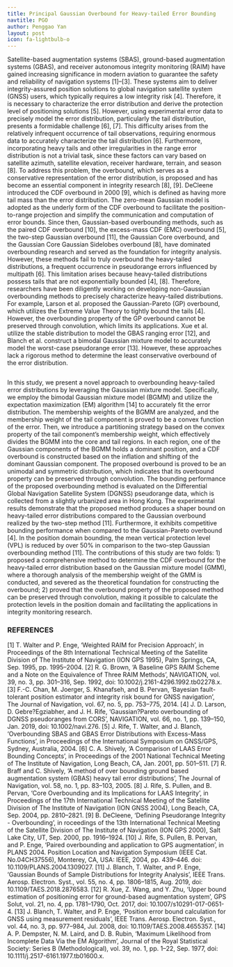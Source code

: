 ```yaml
---
title: Principal Gaussian Overbound for Heavy-tailed Error Bounding
navtitle: PGO
author: Penggao Yan
layout: post
icon: fa-lightbulb-o
---
```

Satellite-based augmentation systems (SBAS), ground-based augmentation systems (GBAS), and receiver autonomous integrity monitoring (RAIM) have gained increasing significance in modern aviation to guarantee the safety and reliability of navigation systems [1]–[3]. These systems aim to deliver integrity-assured position solutions to global navigation satellite system (GNSS) users, which typically requires a low integrity risk [4]. Therefore, it is necessary to characterize the error distribution and derive the protection level of positioning solutions [5]. However, using experimental error data to precisely model the error distribution, particularly the tail distribution, presents a formidable challenge [6], [7]. This difficulty arises from the relatively infrequent occurrence of tail observations, requiring enormous data to accurately characterize the tail distribution [6]. Furthermore, incorporating heavy tails and other irregularities in the range error distribution is not a trivial task, since these factors can vary based on satellite azimuth, satellite elevation, receiver hardware, terrain, and season [8]. To address this problem, the overbound, which serves as a conservative representation of the error distribution, is proposed and has become an essential component in integrity research [8], [9].
DeCleene introduced the CDF overbound in 2000 [9], which is defined as having more tail mass than the error distribution. The zero-mean Gaussian model is adopted as the underly form of the CDF overbound to facilitate the position-to-range projection and simplify the communication and computation of error bounds. Since then, Gaussian-based overbounding methods, such as the paired CDF overbound [10], the excess-mass CDF (EMC) overbound [5], the two-step Gaussian overbound [11], the Gaussian Core overbound, and the Gaussian Core Gaussian Sidelobes overbound [8], have dominated overbounding research and served as the foundation for integrity analysis. However, these methods fail to truly overbound the heavy-tailed distributions, a frequent occurrence in pseudorange errors influenced by multipath [6]. This limitation arises because heavy-tailed distributions possess tails that are not exponentially bounded [4], [8]. Therefore, researchers have been diligently working on developing non-Gaussian overbounding methods to precisely characterize heavy-tailed distributions. For example, Larson et al. proposed the Gaussian-Pareto (GP) overbound, which utilizes the Extreme Value Theory to tightly bound the tails [4]. However, the overbounding property of the GP overbound cannot be preserved through convolution, which limits its applications. Xue et al. utilize the stable distribution to model the GBAS ranging error [12], and Blanch et al. construct a bimodal Gaussian mixture model to accurately model the worst-case pseudorange error [13]. However, these approaches lack a rigorous method to determine the least conservative overbound of the error distribution.

<span class="image fit"><img src="{{ 'assets/images/PGO-cover.jpg' | relative_url }}" alt="" /></span>

In this study, we present a novel approach to overbounding heavy-tailed error distributions by leveraging the Gaussian mixture model. Specifically, we employ the bimodal Gaussian mixture model (BGMM) and utilize the expectation maximization (EM) algorithm [14] to accurately fit the error distribution. The membership weights of the BGMM are analyzed, and the membership weight of the tail component is proved to be a convex function of the error. Then, we introduce a partitioning strategy based on the convex property of the tail component’s membership weight, which effectively divides the BGMM into the core and tail regions. In each region, one of the Gaussian components of the BGMM holds a dominant position, and a CDF overbound is constructed based on the inflation and shifting of the dominant Gaussian component. The proposed overbound is proved to be an unimodal and symmetric distribution, which indicates that its overbound property can be preserved through convolution.
The bounding performance of the proposed overbounding method is evaluated on the Differential Global Navigation Satellite System (DGNSS) pseudorange data, which is collected from a slightly urbanized area in Hong Kong. The experimental results demonstrate that the proposed method produces a shaper bound on heavy-tailed error distributions compared to the Gaussian overbound realized by the two-step method [11]. Furthermore, it exhibits competitive bounding performance when compared to the Gaussian-Pareto overbound [4]. In the position domain bounding, the mean vertical protection level (VPL) is reduced by over 50% in comparison to the two-step Gaussian overbounding method [11]. The contributions of this study are two folds: 1) proposed a comprehensive method to determine the CDF overbound for the heavy-tailed error distribution based on the Gaussian mixture model (GMM), where a thorough analysis of the membership weight of the GMM is conducted, and severed as the theoretical foundation for constructing the overbound; 2) proved that the overbound property of the proposed method can be preserved through convolution, making it possible to calculate the protection levels in the position domain and facilitating the applications in integrity monitoring research.
### REFERENCES
[1] T. Walter and P. Enge, ‘Weighted RAIM for Precision Approach’, in Proceedings of the 8th International Technical Meeting of the Satellite Division of The Institute of Navigation (ION GPS 1995), Palm Springs, CA, Sep. 1995, pp. 1995–2004.
[2] R. G. Brown, ‘A Baseline GPS RAIM Scheme and a Note on the Equivalence of Three RAIM Methods’, NAVIGATION, vol. 39, no. 3, pp. 301–316, Sep. 1992, doi: 10.1002/j.2161-4296.1992.tb02278.x.
[3] F.-C. Chan, M. Joerger, S. Khanafseh, and B. Pervan, ‘Bayesian fault-tolerant position estimator and integrity risk bound for GNSS navigation’, The Journal of Navigation, vol. 67, no. 5, pp. 753–775, 2014.
[4] J. D. Larson, D. Gebre?Egziabher, and J. H. Rife, ‘Gaussian?Pareto overbounding of DGNSS pseudoranges from CORS’, NAVIGATION, vol. 66, no. 1, pp. 139–150, Jan. 2019, doi: 10.1002/navi.276.
[5] J. Rife, T. Walter, and J. Blanch, ‘Overbounding SBAS and GBAS Error Distributions with Excess-Mass Functions’, in Proceedings of the International Symposium on GNSS/GPS, Sydney, Australia, 2004.
[6] C. A. Shively, ‘A Comparison of LAAS Error Bounding Concepts’, in Proceedings of the 2001 National Technical Meeting of The Institute of Navigation, Long Beach, CA, Jan. 2001, pp. 501–511.
[7] R. Braff and C. Shively, ‘A method of over bounding ground based augmentation system (GBAS) heavy tail error distributions’, The Journal of Navigation, vol. 58, no. 1, pp. 83–103, 2005.
[8] J. Rife, S. Pullen, and B. Pervan, ‘Core Overbounding and its Implications for LAAS Integrity’, in Proceedings of the 17th International Technical Meeting of the Satellite Division of The Institute of Navigation (ION GNSS 2004), Long Beach, CA, Sep. 2004, pp. 2810–2821.
[9] B. DeCleene, ‘Defining Pseudorange Integrity - Overbounding’, in roceedings of the 13th International Technical Meeting of the Satellite Division of The Institute of Navigation (ION GPS 2000), Salt Lake City, UT, Sep. 2000, pp. 1916–1924.
[10] J. Rife, S. Pullen, B. Pervan, and P. Enge, ‘Paired overbounding and application to GPS augmentation’, in PLANS 2004. Position Location and Navigation Symposium (IEEE Cat. No.04CH37556), Monterey, CA, USA: IEEE, 2004, pp. 439–446. doi: 10.1109/PLANS.2004.1309027.
[11] J. Blanch, T. Walter, and P. Enge, ‘Gaussian Bounds of Sample Distributions for Integrity Analysis’, IEEE Trans. Aerosp. Electron. Syst., vol. 55, no. 4, pp. 1806–1815, Aug. 2019, doi: 10.1109/TAES.2018.2876583.
[12] R. Xue, Z. Wang, and Y. Zhu, ‘Upper bound estimation of positioning error for ground-based augmentation system’, GPS Solut, vol. 21, no. 4, pp. 1781–1790, Oct. 2017, doi: 10.1007/s10291-017-0651-4.
[13] J. Blanch, T. Walter, and P. Enge, ‘Position error bound calculation for GNSS using measurement residuals’, IEEE Trans. Aerosp. Electron. Syst., vol. 44, no. 3, pp. 977–984, Jul. 2008, doi: 10.1109/TAES.2008.4655357.
[14] A. P. Dempster, N. M. Laird, and D. B. Rubin, ‘Maximum Likelihood from Incomplete Data Via the EM Algorithm’, Journal of the Royal Statistical Society: Series B (Methodological), vol. 39, no. 1, pp. 1–22, Sep. 1977, doi: 10.1111/j.2517-6161.1977.tb01600.x.